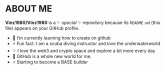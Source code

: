 # ABOUT ME


**Vinz1980/Vinz1980** is a ✨ _special_ ✨ repository because its `README.md` (this file) appears on your GitHub profile.


- 🌱 I’m currently learning how to create on github
- ⚡ Fun fact: I am a scuba diving instructor and love the underwaterworld
- ✨ I love the web3 and crypto space and explore a bit more every day
- 🌱 GitHub is a whole new world for me.
- ⚡ Starting to become a BASE builder
